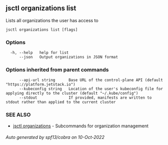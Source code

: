 ## jsctl organizations list

Lists all organizations the user has access to

```
jsctl organizations list [flags]
```

### Options

```
  -h, --help   help for list
      --json   Output organizations in JSON format
```

### Options inherited from parent commands

```
      --api-url string      Base URL of the control-plane API (default "https://platform.jetstack.io")
      --kubeconfig string   Location of the user's kubeconfig file for applying directly to the cluster (default "~/.kube/config")
      --stdout              If provided, manifests are written to stdout rather than applied to the current cluster
```

### SEE ALSO

* [jsctl organizations](jsctl_organizations.md)	 - Subcommands for organization management

###### Auto generated by spf13/cobra on 10-Oct-2022
